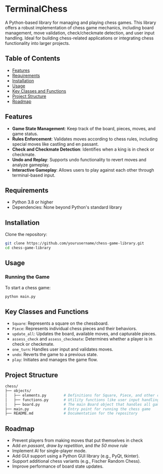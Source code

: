 # TerminalChess

A Python-based library for managing and playing chess games. This library offers a robust implementation of chess game mechanics, including board management, move validation, check/checkmate detection, and user input handling. Ideal for building chess-related applications or integrating chess functionality into larger projects.

## Table of Contents

- [Features](#features)
- [Requirements](#requirements)
- [Installation](#installation)
- [Usage](#usage)
- [Key Classes and Functions](#key-classes-and-functions)
- [Project Structure](#project-structure)
- [Roadmap](#roadmap)

## Features

- **Game State Management**: Keep track of the board, pieces, moves, and game status.
- **Rules Enforcement**: Validates moves according to chess rules, including special moves like castling and en passant.
- **Check and Checkmate Detection**: Identifies when a king is in check or checkmate.
- **Undo and Replay**: Supports undo functionality to revert moves and analyze gameplay.
- **Interactive Gameplay**: Allows users to play against each other through terminal-based input.

## Requirements

- Python 3.8 or higher
- Dependencies: None beyond Python's standard library

## Installation

Clone the repository:

```bash
git clone https://github.com/yourusername/chess-game-library.git
cd chess-game-library
```
## Usage
### Running the Game
To start a chess game:
```bash
python main.py
```
## Key Classes and Functions
- `Square`: Represents a square on the chessboard.
- `Piece`: Represents individual chess pieces and their behaviors.
- `update_all`: Updates the board, available moves, and capturable pieces.
- `assess_check` and `assess_checkmate`: Determines whether a player is in check or checkmate.
- `one_turn`: Handles user input and validates moves.
- `undo`: Reverts the game to a previous state.
- `play`: Initiates and manages the game flow.

## Project Structure
```bash
chess/
├── objects/
│   ├── elements.py        # Definitions for Square, Piece, and other chess elements
│   ├── functions.py       # Utility functions like user input handling
│   ├── board.py           # The main Board object that handles all gamestates, rules, and memory
├── main.py                # Entry point for running the chess game
├── README.md              # Documentation for the repository
```

## Roadmap
- Prevent players from making moves that put themselves in check
- Add *en passant*, *draw by repetition*, and *the 50 move rule*
- Implement AI for single-player mode.
- Add GUI support using a Python GUI library (e.g., PyQt, tkinter).
- Support additional chess variants (e.g., Fischer Random Chess).
- Improve performance of board state updates.